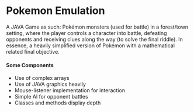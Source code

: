 # Pokemon Emulation

A JAVA Game as such: Pokémon monsters (used for battle) in a forest/town setting, where the player controls a character into battle, defeating opponents and receiving clues along the way (to solve the final riddle). In essence, a heavily simplified version of Pokémon with a mathematical related final objective.

#### Some Components

- Use of complex arrays
- Use of JAVA graphics heavily 
- Mouse-listener implementation for interaction
- Simple AI for opponent battles 
- Classes and methods display depth 


